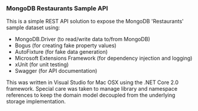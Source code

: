 ### MongoDB Restaurants Sample API
This is a simple REST API solution to expose the MongoDB 'Restaurants' sample dataset using:
- MongoDB.Driver (to read/write data to/from MongoDB)
- Bogus (for creating fake property values)
- AutoFixture (for fake data generation)
- Microsoft Extensions Framework (for dependency injection and logging)
- xUnit (for unit testing)
- Swagger (for API documentation)

This was written in Visual Studio for Mac OSX using the .NET Core 2.0 framework. Special care was taken to manage library and namespace references to keep the domain model decoupled from the underlying storage implementation.
